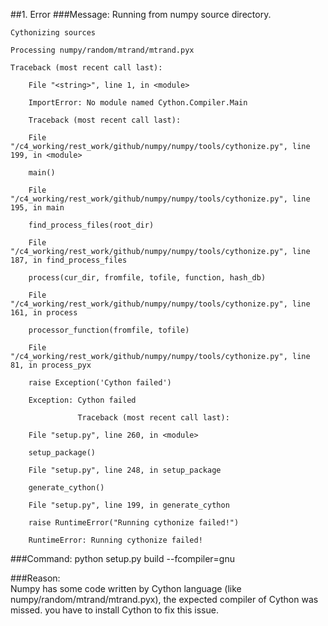 ##1. Error
###Message:
    Running from numpy source directory.
    
    Cythonizing sources

    Processing numpy/random/mtrand/mtrand.pyx

    Traceback (most recent call last):

        File "<string>", line 1, in <module>

        ImportError: No module named Cython.Compiler.Main

        Traceback (most recent call last):

        File "/c4_working/rest_work/github/numpy/numpy/tools/cythonize.py", line 199, in <module>

        main()

        File "/c4_working/rest_work/github/numpy/numpy/tools/cythonize.py", line 195, in main

        find_process_files(root_dir)

        File "/c4_working/rest_work/github/numpy/numpy/tools/cythonize.py", line 187, in find_process_files

        process(cur_dir, fromfile, tofile, function, hash_db)

        File "/c4_working/rest_work/github/numpy/numpy/tools/cythonize.py", line 161, in process

        processor_function(fromfile, tofile)

        File "/c4_working/rest_work/github/numpy/numpy/tools/cythonize.py", line 81, in process_pyx

        raise Exception('Cython failed')

        Exception: Cython failed

                   Traceback (most recent call last):

        File "setup.py", line 260, in <module>

        setup_package()

        File "setup.py", line 248, in setup_package

        generate_cython()

        File "setup.py", line 199, in generate_cython

        raise RuntimeError("Running cythonize failed!")

        RuntimeError: Running cythonize failed!

###Command: 
python setup.py build --fcompiler=gnu

###Reason:  
Numpy has some code written by Cython language (like numpy/random/mtrand/mtrand.pyx), the expected compiler of Cython was missed. you have to install Cython to fix this issue.

